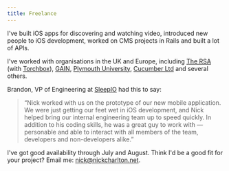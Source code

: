 ```yaml
---
title: Freelance
---
```


I've built iOS apps for discovering and watching video, introduced new people
to iOS development, worked on CMS projects in Rails and built a lot of APIs.

I've worked with organisations in the UK and Europe, including [The RSA][]
(with [Torchbox][]), [GAIN][], [Plymouth University][], [Cucumber Ltd][] and
several others.

Brandon, VP of Engineering at [SleepIO][] had this to say:

> “Nick worked with us on the prototype of our new mobile application. We were
> just getting our feet wet in iOS development, and Nick helped bring our
> internal engineering team up to speed quickly. In addition to his coding
> skills, he was a great guy to work with — personable and able to interact
> with all members of the team, developers and non-developers alike.”

I've got good availability through July and August. Think I'd be a good fit for 
your project? Email me: [nick@nickcharlton.net][email].

[The RSA]: https://www.thersa.org
[Torchbox]: https://torchbox.com
[GAIN]: http://gaininbusiness.com
[Plymouth University]: http://plymouth.ac.uk
[Cucumber Ltd]: http://cucumber.pro
[SleepIO]: https://www.sleepio.com/home/
[email]: mailto:nick@nickcharlton.net
